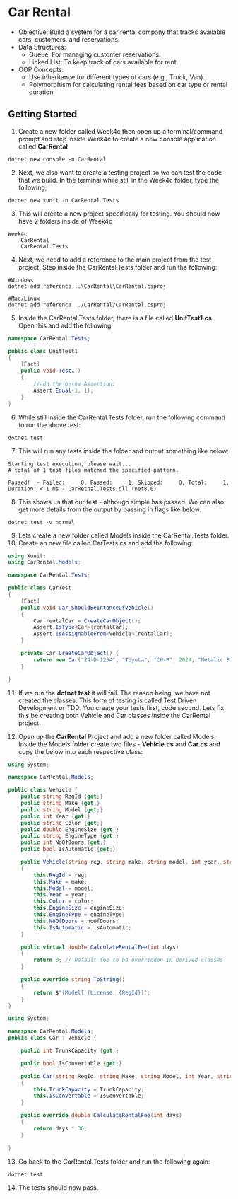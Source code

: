 # Car Rental

- Objective: Build a system for a car rental company that tracks available cars, customers, and reservations.  
- Data Structures:
    - Queue: For managing customer reservations.
    - Linked List: To keep track of cars available for rent.
- OOP Concepts:
    - Use inheritance for different types of cars (e.g., Truck, Van).
    - Polymorphism for calculating rental fees based on car type or rental duration.


## Getting Started

1. Create a new folder called Week4c then open up a terminal/command prompt and step inside Week4c to create a new console application called **CarRental**

```shell
dotnet new console -n CarRental
```
2. Next, we also want to create a testing project so we can test the code that we build. In the terminal while still in the Week4c folder, type the following;

```shell
dotnet new xunit -n CarRental.Tests
```

3. This will create a new project specifically for testing. You should now have 2 folders inside of Week4c

```shell
Week4c
    CarRental
    CarRental.Tests
```
4. Next, we need to add a reference to the main project from the test project. Step inside the CarRental.Tests folder and run the following:
```shell
#Windows
dotnet add reference ..\CarRental\CarRental.csproj

#Mac/Linux
dotnet add reference ../CarRental/CarRental.csproj
```

5. Inside the CarRental.Tests folder, there is a file called **UnitTest1.cs**. Open this and add the following:

```c#
namespace CarRental.Tests;

public class UnitTest1
{
    [Fact]
    public void Test1()
    {
        //add the below Assertion:
        Assert.Equal(1, 1);
    }
}
```
6. While still inside the CarRental.Tests folder, run the following command to run the above test:

```shell
dotnet test
```

7. This will run any tests inside the folder and output something like below:

```shell
Starting test execution, please wait...
A total of 1 test files matched the specified pattern.

Passed!  - Failed:     0, Passed:     1, Skipped:     0, Total:     1, Duration: < 1 ms - CarRetnal.Tests.dll (net8.0)
```
8. This shows us that our test - although simple has passed. We can also get more details from the output by passing in flags like below:

```shell
dotnet test -v normal
```
9. Lets create a new folder called Models inside the CarRental.Tests folder. 
10. Create an new file called CarTests.cs and add the following:

```c#
using Xunit;
using CarRental.Models;

namespace CarRental.Tests;

public class CarTest
{
    [Fact]
    public void Car_ShouldBeIntanceOfVehicle()
    {
        Car rentalCar = CreateCarObject();
        Assert.IsType<Car>(rentalCar);
        Assert.IsAssignableFrom<Vehicle>(rentalCar);
    }

    private Car CreateCarObject() {
        return new Car("24-D-1234", "Toyota", "CH-R", 2024, "Metalic Silver", 1.6, "Petrol", 5, true, 100, true);
    }

}
```

11. If we run the **dotnet test** it will fail. The reason being, we have not created the classes. This form of testing is called Test Driven Development or TDD. You create your tests first, code second. Lets fix this be creating both Vehicle and Car classes inside the CarRental project.  

12. Open up the **CarRental** Project and add a new folder called Models. Inside the Models folder create two files - **Vehicle.cs** and **Car.cs** and copy the below into each respective class:


```c#
using System;

namespace CarRental.Models;

public class Vehicle {
    public string RegId {get;}
    public string Make {get;}
    public string Model {get;}
    public int Year {get;}
    public string Color {get;}
    public double EngineSize {get;}
    public string EngineType {get;}
    public int NoOfDoors {get;}
    public bool IsAutomatic {get;}

    public Vehicle(string reg, string make, string model, int year, string color, double engineSize, string engineType, int noOfDoors, bool isAutomatic)
    {
        this.RegId = reg;
        this.Make = make;
        this.Model = model;
        this.Year = year;
        this.Color = color;
        this.EngineSize = engineSize;
        this.EngineType = engineType;
        this.NoOfDoors = noOfDoors;
        this.IsAutomatic = isAutomatic;
    }

    public virtual double CalculateRentalFee(int days)
    {
        return 0; // Default fee to be overridden in derived classes
    }

    public override string ToString()
    {
        return $"{Model} (License: {RegId})";
    }
}
```

```c#
using System;

namespace CarRental.Models;
public class Car : Vehicle {

    public int TrunkCapacity {get;}

    public bool IsConvertable {get;}

    public Car(string RegId, string Make, string Model, int Year, string Color, double EngineSize, string EngineType, int NoOfDoors, bool IsAutomatic, int TrunkCapacity, bool IsConvertable) : base(RegId, Make, Model, Year, Color, EngineSize, EngineType, NoOfDoors, IsAutomatic)
    { 
        this.TrunkCapacity = TrunkCapacity;
        this.IsConvertable = IsConvertable;
    }

    public override double CalculateRentalFee(int days)
    {
        return days * 30;
    }

}
```

13. Go back to the CarRental.Tests folder and run the following again:

```shell
dotnet test
```

14. The tests should now pass. 